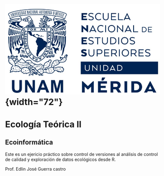 # ![](images/ENES_Merida.jpg){width="72"}

# Ecología Teórica II

## Ecoinformática

Este es un ejericio práctico sobre control de versiones al análisis de control de calidad y exploración de datos ecológicos desde R.

Prof. Edlin José Guerra castro
